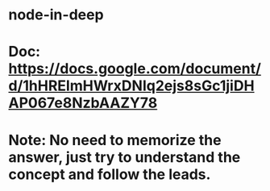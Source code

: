 # node-in-deep
# Doc: https://docs.google.com/document/d/1hHRElmHWrxDNIq2ejs8sGc1jiDHAP067e8NzbAAZY78
# Note: No need to memorize the answer, just try to understand the concept and follow the leads.